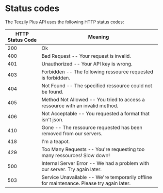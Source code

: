 # Status codes

The Teezily Plus API uses the following HTTP status codes:

HTTP Status Code | Meaning
---------------- | -------
200 | Ok
400 | Bad Request -- Your request is invalid.
401 | Unauthorized -- Your API key is wrong.
403 | Forbidden -- The following ressource requested is forbidden.
404 | Not Found -- The specified ressource could not be found.
405 | Method Not Allowed -- You tried to access a ressource with an invalid method.
406 | Not Acceptable -- You requested a format that isn't json.
410 | Gone -- The ressource requested has been removed from our servers.
418 | I'm a teapot.
429 | Too Many Requests -- You're requesting too many ressources! Slow down!
500 | Internal Server Error -- We had a problem with our server. Try again later.
503 | Service Unavailable -- We're temporarily offline for maintenance. Please try again later.
